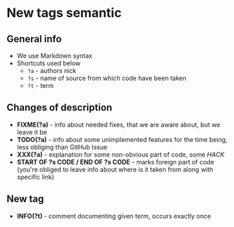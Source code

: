 # New tags semantic

## General info

- We use Markdown syntax
- Shortcuts used below
  - `?a` - authors nick
  - `?s` - name of source from which code have been taken
  - `?t` - term

## Changes of description

- **FIXME(?a)** - info about needed fixes, that we are aware about, but
    we leave it be
- **TODO(?a)** - info about some unimplemented features for
    the time being, less obliging than GitHub Issue
- **XXX(?a)** - explanation for some non-obvious part of code, some *HACK*
- **START OF ?s CODE / END OF ?s CODE** - marks foreign part of code
    (you're obliged to leave info about where is it taken from along
    with specific link)

## New tag

- **INFO(?t)** - comment documenting given term, occurs exactly once
